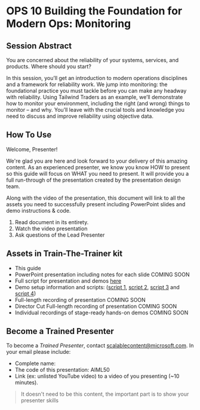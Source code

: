 # OPS 10 Building the Foundation for Modern Ops: Monitoring

## Session Abstract

You are concerned about the reliability of your systems, services, and products. Where should you start?   

In this session, you’ll get an introduction to modern operations disciplines and a framework for reliability work. We jump into monitoring: the foundational practice you must tackle before you can make any headway with reliability. Using Tailwind Traders as an example, we’ll demonstrate how to monitor your environment, including the right (and wrong) things to monitor – and why. You’ll leave with the crucial tools and knowledge you need to discuss and improve reliability using objective data. 

## How To Use

Welcome, Presenter!

We're glad you are here and look forward to your delivery of this amazing content. As an experienced presenter, we know you know HOW to present so this guide will focus on WHAT you need to present. It will provide you a full run-through of the presentation created by the presentation design team.

Along with the video of the presentation, this document will link to all the assets you need to successfully present including PowerPoint slides and demo instructions &
code.

1.  Read document in its entirety.
2.  Watch the video presentation
3.  Ask questions of the Lead Presenter

## Assets in Train-The-Trainer kit

- This guide
- PowerPoint presentation including notes for each slide COMING SOON
- Full script for presentation and demos [here](script/main.md)
- Demo setup information and scripts: ([script 1](../demos/demo1.md), [script 2](../demos/demo2.md), [script 3](../demos/demo3.md) and [script 4](../demos/demo4.md)) 
- Full-length recording of presentation COMING SOON
- Director Cut Full-length recording of presentation  COMING SOON
- Individual recordings of stage-ready hands-on demos COMING SOON
## Become a Trained Presenter

To become a *Trained Presenter*, contact [scalablecontent@microsoft.com](mailto:scalablecontent@microsoft.com). In your email please include:

- Complete name:
- The code of this presentation: AIML50
- Link (ex: unlisted YouTube video) to a video of you presenting (~10 minutes).

> It doesn't need to be this content, the important part is to show your presenter skills